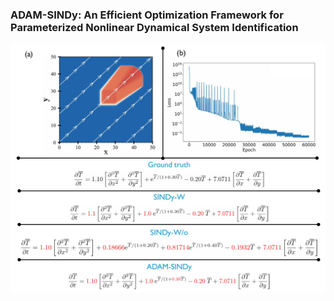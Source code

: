 ### ADAM-SINDy: An Efficient Optimization Framework for Parameterized Nonlinear Dynamical System Identification
![Model](https://github.com/siva-viknesh/ADAM-SINDy/blob/main/6_Wildfire_Dynamics_PDE/Figure.jpg)
